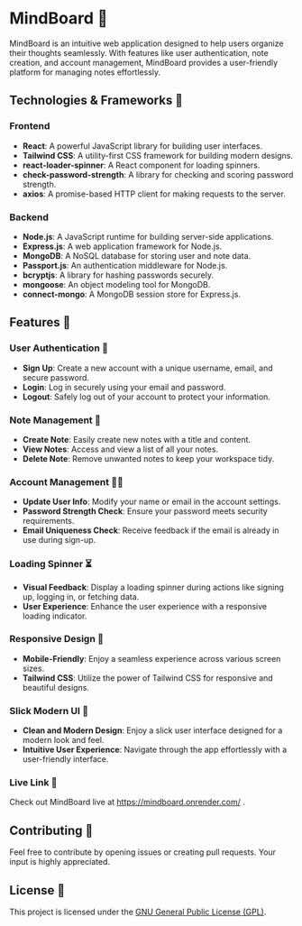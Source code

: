 # MindBoard 🧠

MindBoard is an intuitive web application designed to help users organize their thoughts seamlessly. With features like user authentication, note creation, and account management, MindBoard provides a user-friendly platform for managing notes effortlessly.

## Technologies & Frameworks 🚀

### Frontend

- **React**: A powerful JavaScript library for building user interfaces.
- **Tailwind CSS**: A utility-first CSS framework for building modern designs.
- **react-loader-spinner**: A React component for loading spinners.
- **check-password-strength**: A library for checking and scoring password strength.
- **axios**: A promise-based HTTP client for making requests to the server.

### Backend

- **Node.js**: A JavaScript runtime for building server-side applications.
- **Express.js**: A web application framework for Node.js.
- **MongoDB**: A NoSQL database for storing user and note data.
- **Passport.js**: An authentication middleware for Node.js.
- **bcryptjs**: A library for hashing passwords securely.
- **mongoose**: An object modeling tool for MongoDB.
- **connect-mongo**: A MongoDB session store for Express.js.

## Features 🌟

### User Authentication 🚪

- **Sign Up**: Create a new account with a unique username, email, and secure password.
- **Login**: Log in securely using your email and password.
- **Logout**: Safely log out of your account to protect your information.

### Note Management 📝

- **Create Note**: Easily create new notes with a title and content.
- **View Notes**: Access and view a list of all your notes.
- **Delete Note**: Remove unwanted notes to keep your workspace tidy.

### Account Management 🧑‍💼

- **Update User Info**: Modify your name or email in the account settings.
- **Password Strength Check**: Ensure your password meets security requirements.
- **Email Uniqueness Check**: Receive feedback if the email is already in use during sign-up.

### Loading Spinner ⏳

- **Visual Feedback**: Display a loading spinner during actions like signing up, logging in, or fetching data.
- **User Experience**: Enhance the user experience with a responsive loading indicator.

### Responsive Design 📱

- **Mobile-Friendly**: Enjoy a seamless experience across various screen sizes.
- **Tailwind CSS**: Utilize the power of Tailwind CSS for responsive and beautiful designs.

### Slick Modern UI 🎨

- **Clean and Modern Design**: Enjoy a slick user interface designed for a modern look and feel.
- **Intuitive User Experience**: Navigate through the app effortlessly with a user-friendly interface.

### Live Link 🔗

Check out MindBoard live at https://mindboard.onrender.com/ .

## Contributing 🤝

Feel free to contribute by opening issues or creating pull requests. Your input is highly appreciated.

## License 📄

This project is licensed under the [GNU General Public License (GPL)](LICENSE).
